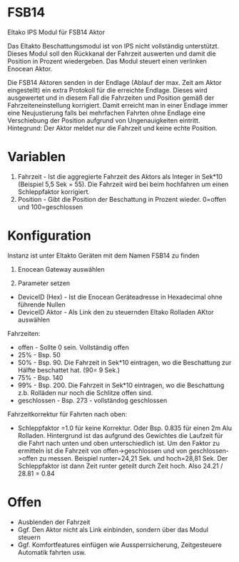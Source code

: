 # FSB14
Eltako IPS Modul für FSB14 Aktor

Das Eltakto Beschattungsmodul ist von IPS nicht vollständig unterstützt. Dieses Modul soll den Rückkanal der Fahrzeit auswerten und damit die Position in Prozent wiedergeben.
Das Modul steuert einen verlinken Enocean Aktor.

Die FSB14 Aktoren senden in der Endlage (Ablauf der max. Zeit am Aktor eingestellt) ein extra Protokoll für die erreichte Endlage. Dieses wird ausgewertet und in diesem Fall die Fahrzeiten und Position gemäß der Fahrzeiteneinstellung korrigiert. Damit erreicht man in einer Endlage immer eine Neujustierung falls bei mehrfachen Fahrten ohne Endlage eine Verschiebung der Position aufgrund von Ungenauigkeiten eintritt. Hintegrund: Der Aktor meldet nur die Fahrzeit und keine echte Position.

# Variablen
1. Fahrzeit - Ist die aggregierte Fahrzeit des Aktors als Integer in Sek*10 (Beispiel 5,5 Sek = 55). Die Fahrzeit wird bei beim hochfahren um einen Schleppfaktor korrigiert.
2. Position - Gibt die Position der Beschattung in Prozent wieder. 0=offen und 100=geschlossen

# Konfiguration
Instanz ist unter Eltakto Geräten mit dem Namen FSB14 zu finden

1. Enocean Gateway auswählen

2. Parameter setzen
- DeviceID (Hex) - Ist die Enocean Geräteadresse in Hexadecimal ohne führende Nullen
- DeviceID Aktor - Als Link den zu steuernden Eltako Rolladen AKtor auswählen

Fahrzeiten:
- offen - Sollte 0 sein. Vollständig offen
- 25% - Bsp. 50
- 50% - Bsp. 90. Die Fahrzeit in Sek*10 eintragen, wo die Beschattung zur Hälfte beschattet hat. (90= 9 Sek.)
- 75% - Bsp. 140
- 99% - Bsp. 200. Die Fahrzeit in Sek*10 eintragen, wo die Beschattung z.b. Rolläden nur noch die Schlitze offen sind.
- geschlossen - Bsp. 273 - vollständog geschlossen

Fahrzeitkorrektur für Fahrten nach oben:
- Schleppfaktor =1.0 für keine Korrektur. Oder Bsp. 0.835 für einen 2m Alu Rolladen. Hintergrund ist das aufgrund des Gewichtes die Laufzeit für die Fahrt nach unten und oben unterschiedlich ist. Um den Faktor zu ermitteln ist die Fahrzeit von offen->geschlossen und von geschlossen->offen zu messen. Beispiel runter=24,21 Sek. und hoch=28,81 Sek. Der Schleppfaktor ist dann Zeit runter geteilt durch Zeit hoch. Also 24.21 / 28.81 = 0.84


# Offen
- Ausblenden der Fahrzeit
- Ggf. Den Aktor nicht als Link einbinden, sondern über das Modul steuern
- Ggf. Komfortfeatures einfügen wie Aussperrsicherung, Zeitgesteuere Automatik fahrten usw.
